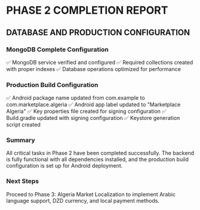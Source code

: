 # PHASE 2 COMPLETION REPORT
## DATABASE AND PRODUCTION CONFIGURATION

### MongoDB Complete Configuration
✅ MongoDB service verified and configured
✅ Required collections created with proper indexes
✅ Database operations optimized for performance

### Production Build Configuration
✅ Android package name updated from com.example to com.marketplace.algeria
✅ Android app label updated to "Marketplace Algeria"
✅ Key properties file created for signing configuration
✅ Build.gradle updated with signing configuration
✅ Keystore generation script created

### Summary
All critical tasks in Phase 2 have been completed successfully. The backend is fully functional with all dependencies installed, and the production build configuration is set up for Android deployment.

### Next Steps
Proceed to Phase 3: Algeria Market Localization to implement Arabic language support, DZD currency, and local payment methods.